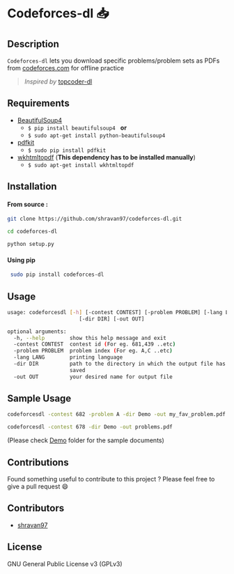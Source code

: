 # Codeforces-dl :inbox_tray: 
## Description
``` Codeforces-dl ``` lets you download specific problems/problem sets as PDFs from [codeforces.com](http://codeforces.com) for offline practice  
> *Inspired by* [topcoder-dl](https://github.com/tushar-rishav/topcoder-dl)  

## Requirements
- [BeautifulSoup4](https://www.crummy.com/software/BeautifulSoup/)  
    * ``` $ pip install beautifulsoup4 ```  &nbsp; **or**  
    * ``` $ sudo apt-get install python-beautifulsoup4 ```  
- [pdfkit](https://pypi.python.org/pypi/pdfkit)  
    * ``` $ sudo pip install pdfkit ```
- [wkhtmltopdf](http://wkhtmltopdf.org/) (**This dependency has to be installed manually**)  
    * ``` $ sudo apt-get install wkhtmltopdf ```  

## Installation
#### From source :
```sh 
git clone https://github.com/shravan97/codeforces-dl.git 

```  
```sh 
cd codeforces-dl 

```  
```sh 
python setup.py 

```  
#### Using pip
```sh
 sudo pip install codeforces-dl

```  

## Usage 
```sh 
usage: codeforcesdl [-h] [-contest CONTEST] [-problem PROBLEM] [-lang LANG]
                       [-dir DIR] [-out OUT]

optional arguments:
  -h, --help        show this help message and exit
  -contest CONTEST  contest id (For eg. 681,439 ..etc)
  -problem PROBLEM  problem index (For eg. A,C ..etc)
  -lang LANG        printing language
  -dir DIR          path to the directory in which the output file has to be
                    saved
  -out OUT          your desired name for output file

```  
## Sample Usage 
```sh 
codeforcesdl -contest 682 -problem A -dir Demo -out my_fav_problem.pdf 

```  
```sh 
codeforcesdl -contest 678 -dir Demo -out problems.pdf

```  
(Please check [Demo](https://github.com/shravan97/codeforces-dl/blob/master/Demo/) folder for the sample documents)  


## Contributions
Found something useful to contribute to this project ? Please feel free to give a pull request :smile:  

## Contributors  
- [shravan97](https://github.com/shravan97)  

## License
GNU General Public License v3 (GPLv3)  